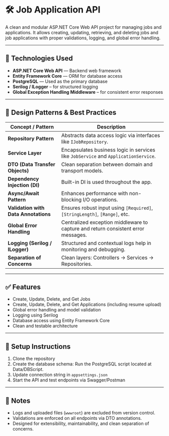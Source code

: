 # 🛠 Job Application API

A clean and modular ASP.NET Core Web API project for managing jobs and applications. It allows creating, updating, retrieving, and deleting jobs and job applications with proper validations, logging, and global error handling.

---

## 🚀 Technologies Used

- **ASP.NET Core Web API** — Backend web framework
- **Entity Framework Core** — ORM for database access
- **PostgreSQL** — Used as the primary database
- **Serilog / ILogger** – for structured logging
- **Global Exception Handling Middleware** – for consistent error responses

---

## 🧩 Design Patterns & Best Practices

| Concept / Pattern               | Description |
|--------------------------------|-------------|
| **Repository Pattern**          | Abstracts data access logic via interfaces like `IJobRepository`. |
| **Service Layer**               | Encapsulates business logic in services like `JobService` and `ApplicationService`. |
| **DTO (Data Transfer Objects)** | Clean separation between domain and transport models. |
| **Dependency Injection (DI)**   | Built-in DI is used throughout the app. |
| **Async/Await Pattern**         | Enhances performance with non-blocking I/O operations. |
| **Validation with Data Annotations** | Ensures robust input using `[Required]`, `[StringLength]`, `[Range]`, etc. |
| **Global Error Handling**       | Centralized exception middleware to capture and return consistent error messages. |
| **Logging (Serilog / ILogger)** | Structured and contextual logs help in monitoring and debugging. |
| **Separation of Concerns**      | Clean layers: Controllers → Services → Repositories. |

---

## ✅ Features

- Create, Update, Delete, and Get Jobs
- Create, Update, Delete, and Get Applications (including resume upload)
- Global error handling and model validation
- Logging using Serilog
- Database access using Entity Framework Core
- Clean and testable architecture

---

## 📝 Setup Instructions

1. Clone the repository
2. Create the database schema: Run the PostgreSQL script located at Data/DBScript.
3. Update connection string in `appsettings.json`
4. Start the API and test endpoints via Swagger/Postman

---

## 📌 Notes

- Logs and uploaded files (`wwwroot`) are excluded from version control.
- Validations are enforced on all endpoints via DTO annotations.
- Designed for extensibility, maintainability, and clean separation of concerns.